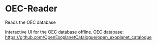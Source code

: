# OEC-Reader
Reads the OEC database

Interactive UI for the OEC database offline.
OEC database: https://github.com/OpenExoplanetCatalogue/open_exoplanet_catalogue
